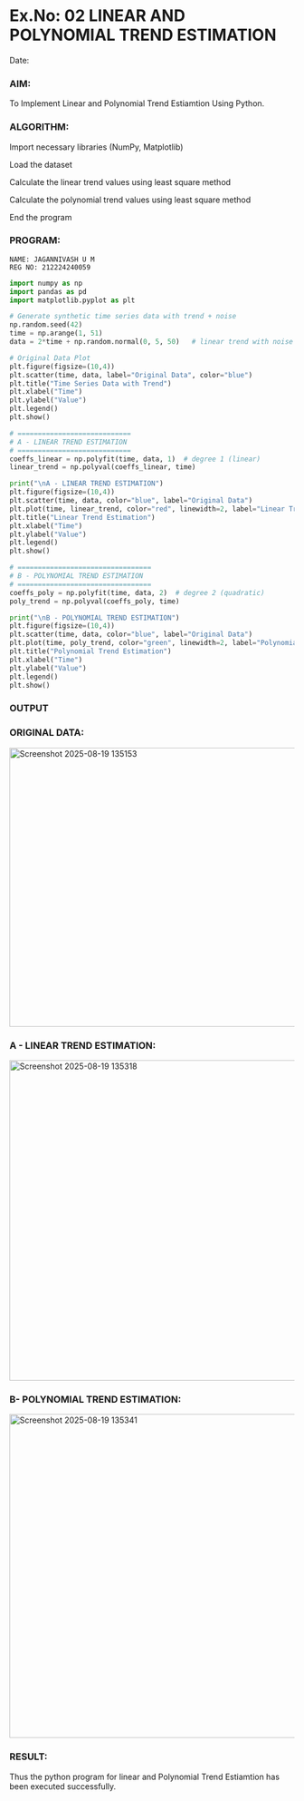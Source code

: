 # Ex.No: 02 LINEAR AND POLYNOMIAL TREND ESTIMATION
Date:
### AIM:
To Implement Linear and Polynomial Trend Estiamtion Using Python.

### ALGORITHM:
Import necessary libraries (NumPy, Matplotlib)

Load the dataset

Calculate the linear trend values using least square method

Calculate the polynomial trend values using least square method

End the program
### PROGRAM:
```
NAME: JAGANNIVASH U M
REG NO: 212224240059
```
```py
import numpy as np
import pandas as pd
import matplotlib.pyplot as plt

# Generate synthetic time series data with trend + noise
np.random.seed(42)
time = np.arange(1, 51)
data = 2*time + np.random.normal(0, 5, 50)   # linear trend with noise

# Original Data Plot
plt.figure(figsize=(10,4))
plt.scatter(time, data, label="Original Data", color="blue")
plt.title("Time Series Data with Trend")
plt.xlabel("Time")
plt.ylabel("Value")
plt.legend()
plt.show()

# ============================
# A - LINEAR TREND ESTIMATION
# ============================
coeffs_linear = np.polyfit(time, data, 1)  # degree 1 (linear)
linear_trend = np.polyval(coeffs_linear, time)

print("\nA - LINEAR TREND ESTIMATION")
plt.figure(figsize=(10,4))
plt.scatter(time, data, color="blue", label="Original Data")
plt.plot(time, linear_trend, color="red", linewidth=2, label="Linear Trend")
plt.title("Linear Trend Estimation")
plt.xlabel("Time")
plt.ylabel("Value")
plt.legend()
plt.show()

# =================================
# B - POLYNOMIAL TREND ESTIMATION
# =================================
coeffs_poly = np.polyfit(time, data, 2)  # degree 2 (quadratic)
poly_trend = np.polyval(coeffs_poly, time)

print("\nB - POLYNOMIAL TREND ESTIMATION")
plt.figure(figsize=(10,4))
plt.scatter(time, data, color="blue", label="Original Data")
plt.plot(time, poly_trend, color="green", linewidth=2, label="Polynomial Trend (Quadratic)")
plt.title("Polynomial Trend Estimation")
plt.xlabel("Time")
plt.ylabel("Value")
plt.legend()
plt.show()
``` 
### OUTPUT
### ORIGINAL DATA:
<img width="1165" height="492" alt="Screenshot 2025-08-19 135153" src="https://github.com/user-attachments/assets/34302a3f-a5b0-484e-96a0-8323de94f72d" />


### A - LINEAR TREND ESTIMATION:
<img width="1173" height="565" alt="Screenshot 2025-08-19 135318" src="https://github.com/user-attachments/assets/30b0bba6-18fa-4294-8af6-05240bc16249" />


### B- POLYNOMIAL TREND ESTIMATION:
<img width="1183" height="571" alt="Screenshot 2025-08-19 135341" src="https://github.com/user-attachments/assets/52b5707b-f8e5-446f-a43e-8ba49163fbf2" />


### RESULT:
Thus the python program for linear and Polynomial Trend Estiamtion has been executed successfully.
